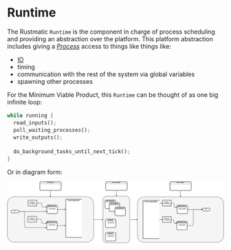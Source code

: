 # Runtime

The Rustmatic `Runtime` is the component in charge of process scheduling and
providing an abstraction over the platform. This platform abstraction
includes giving a [*Process*](processes.md) access to things like things
like:

- [IO](devices.md)
- timing
- communication with the rest of the system via global variables
- spawning other processes

For the Minimum Viable Product, this `Runtime` can be thought of as one big
infinite loop:

```rust
while running {
  read_inputs();
  poll_waiting_processes();
  write_outputs();

  do_background_tasks_until_next_tick();
}
```

Or in diagram form:

![Overview Diagram](Overview.png)
